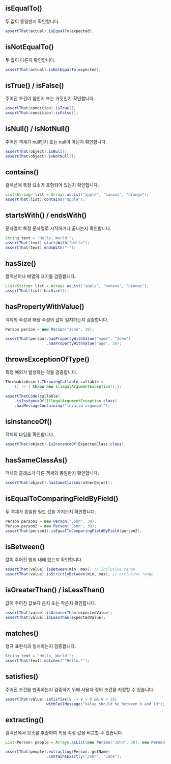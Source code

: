 ## isEqualTo()
두 값이 동일한지 확인합니다.
```java
assertThat(actual).isEqualTo(expected);
```


##  isNotEqualTo()
두 값이 다른지 확인합니다.
```java
assertThat(actual).isNotEqualTo(expected);
```


## isTrue() / isFalse()
주어진 조건이 참인지 또는 거짓인지 확인합니다.
```java
assertThat(condition).isTrue();
assertThat(condition).isFalse();
```


## isNull() / isNotNull()
주어진 객체가 null인지 또는 null이 아닌지 확인합니다.
```java
assertThat(object).isNull();
assertThat(object).isNotNull();
```


## contains()
컬렉션에 특정 요소가 포함되어 있는지 확인합니다.
```java
List<String> list = Arrays.asList("apple", "banana", "orange");
assertThat(list).contains("apple");
```


## startsWith() / endsWith()
문자열이 특정 문자열로 시작하거나 끝나는지 확인합니다.
```java
String text = "Hello, World!";
assertThat(text).startsWith("Hello");
assertThat(text).endsWith("!");
```


## hasSize()
컬렉션이나 배열의 크기를 검증합니다.
```java
List<String> list = Arrays.asList("apple", "banana", "orange");
assertThat(list).hasSize(3);
```


## hasPropertyWithValue()
객체의 속성과 해당 속성의 값이 일치하는지 검증합니다.
```java
Person person = new Person("John", 30);

assertThat(person).hasPropertyWithValue("name", "John")
				  .hasPropertyWithValue("age", 30);
```


## throwsExceptionOfType()
특정 예외가 발생하는 것을 검증합니다.
```java
ThrowableAssert.ThrowingCallable callable = 
	() -> { throw new IllegalArgumentException();}; 
	
assertThatCode(callable)
	.isInstanceOf(IllegalArgumentException.class) 
	.hasMessageContaining("invalid argument");
```


## isInstanceOf()
객체의 타입을 확인합니다.
```java
assertThat(object).isInstanceOf(ExpectedClass.class);
```


## hasSameClassAs()
객체의 클래스가 다른 객체와 동일한지 확인합니다.
```java
assertThat(object).hasSameClassAs(otherObject);
```


## isEqualToComparingFieldByField()
두 객체가 동일한 필드 값을 가지는지 확인합니다.
```java
Person person1 = new Person("John", 30);
Person person2 = new Person("John", 30);
assertThat(person1).isEqualToComparingFieldByField(person2);
```


## isBetween()
값이 주어진 범위 내에 있는지 확인합니다.
```java
assertThat(value).isBetween(min, max); // inclusive range
assertThat(value).isStrictlyBetween(min, max); // exclusive range
```


## isGreaterThan() / isLessThan()
값이 주어진 값보다 큰지 또는 작은지 확인합니다.
```java
assertThat(value).isGreaterThan(expectedValue);
assertThat(value).isLessThan(expectedValue);
```


## matches()
정규 표현식과 일치하는지 검증합니다.
```java
String text = "Hello, World!";
assertThat(text).matches("^Hello.*");
```


## satisfies()
주어진 조건을 만족하는지 검증하기 위해 사용자 정의 조건을 지정할 수 있습니다. 
```java
assertThat(value).satisfies(v -> v > 0 && v < 10) 
				 .withFailMessage("Value should be between 0 and 10");
```


## extracting()
컬렉션에서 요소를 추출하여 특정 속성 값을 비교할 수 있습니다. 
```java
List<Person> people = Arrays.asList(new Person("John", 30), new Person("Jane", 25));

assertThat(people).extracting(Person::getName) 
				  .containsExactly("John", "Jane");
```